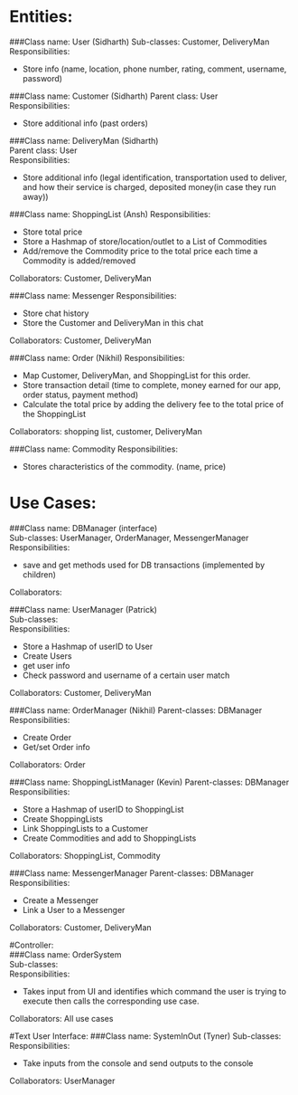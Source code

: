 # Entities:
###Class name: User (Sidharth)
Sub-classes: Customer, DeliveryMan  
Responsibilities:
- Store info (name, location, phone number, rating, comment, username, password)  

###Class name: Customer (Sidharth)
Parent class: User  
Responsibilities:  
- Store additional info (past orders)  

###Class name: DeliveryMan (Sidharth)  
Parent class: User  
Responsibilities:  
- Store additional info (legal identification, transportation used to deliver, and how their service is charged, deposited money(in case they run away))

###Class name: ShoppingList (Ansh)
Responsibilities:  
- Store total price  
- Store a Hashmap of store/location/outlet to a List of Commodities  
- Add/remove the Commodity price to the total price each time a Commodity is added/removed 

Collaborators: Customer, DeliveryMan

###Class name:  Messenger
Responsibilities:  
- Store chat history  
- Store the Customer and DeliveryMan in this chat  

Collaborators: Customer, DeliveryMan  

###Class name: Order (Nikhil)
Responsibilities:  
- Map Customer, DeliveryMan, and ShoppingList for this order.
- Store transaction detail (time to complete, money earned for our app, order status, payment method)
- Calculate the total price by adding the delivery fee to the total price of the ShoppingList

Collaborators: shopping list, customer, DeliveryMan  

###Class name: Commodity
Responsibilities:
- Stores characteristics of the commodity. (name, price)


# Use Cases:
###Class name: DBManager (interface)  
Sub-classes: UserManager, OrderManager, MessengerManager  
Responsibilities: 
- save and get methods used for DB transactions (implemented by children)   

Collaborators:  

###Class name: UserManager (Patrick)  
Sub-classes:  
Responsibilities:  
- Store a Hashmap of userID to User 
- Create Users 
- get user info 
- Check password and username of a certain user match  

Collaborators: Customer, DeliveryMan  

###Class name: OrderManager (Nikhil)
Parent-classes: DBManager
Responsibilities:  
- Create Order
- Get/set Order info  

Collaborators: Order  

###Class name: ShoppingListManager (Kevin)
Parent-classes: DBManager  
Responsibilities:  
- Store a Hashmap of userID to ShoppingList 
- Create ShoppingLists 
- Link ShoppingLists to a Customer 
- Create Commodities and add to ShoppingLists

Collaborators: ShoppingList, Commodity  

###Class name: MessengerManager
Parent-classes: DBManager  
Responsibilities:  
- Create a Messenger  
- Link a User to a Messenger  

Collaborators: Customer, DeliveryMan  

#Controller:  
###Class name: OrderSystem  
Sub-classes:  
Responsibilities:  
- Takes input from UI and identifies which command the user is trying to execute then calls the corresponding use case.

Collaborators: All use cases

#Text User Interface:
###Class name: SystemInOut (Tyner)
Sub-classes:  
Responsibilities:  
- Take inputs from the console and send outputs to the console

Collaborators: UserManager




